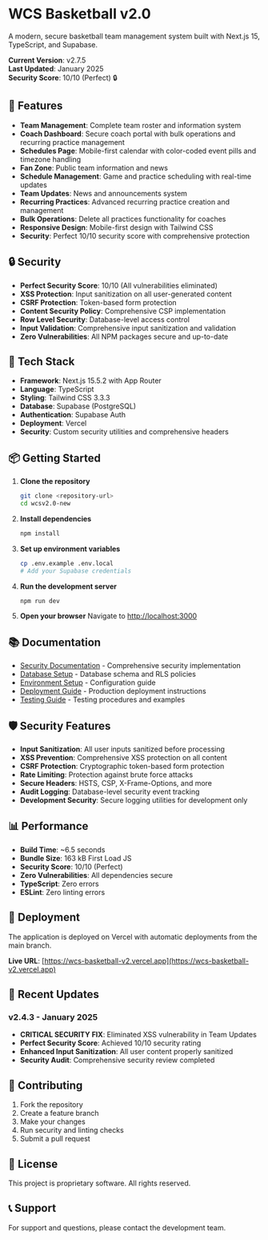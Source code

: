 # WCS Basketball v2.0

A modern, secure basketball team management system built with Next.js 15, TypeScript, and Supabase.

**Current Version**: v2.7.5  
**Last Updated**: January 2025  
**Security Score**: 10/10 (Perfect) 🔒

## 🏀 Features

- **Team Management**: Complete team roster and information system
- **Coach Dashboard**: Secure coach portal with bulk operations and recurring practice management
- **Schedules Page**: Mobile-first calendar with color-coded event pills and timezone handling
- **Fan Zone**: Public team information and news
- **Schedule Management**: Game and practice scheduling with real-time updates
- **Team Updates**: News and announcements system
- **Recurring Practices**: Advanced recurring practice creation and management
- **Bulk Operations**: Delete all practices functionality for coaches
- **Responsive Design**: Mobile-first design with Tailwind CSS
- **Security**: Perfect 10/10 security score with comprehensive protection

## 🔒 Security

- **Perfect Security Score**: 10/10 (All vulnerabilities eliminated)
- **XSS Protection**: Input sanitization on all user-generated content
- **CSRF Protection**: Token-based form protection
- **Content Security Policy**: Comprehensive CSP implementation
- **Row Level Security**: Database-level access control
- **Input Validation**: Comprehensive input sanitization and validation
- **Zero Vulnerabilities**: All NPM packages secure and up-to-date

## 🚀 Tech Stack

- **Framework**: Next.js 15.5.2 with App Router
- **Language**: TypeScript
- **Styling**: Tailwind CSS 3.3.3
- **Database**: Supabase (PostgreSQL)
- **Authentication**: Supabase Auth
- **Deployment**: Vercel
- **Security**: Custom security utilities and comprehensive headers

## 📦 Getting Started

1. **Clone the repository**

   ```bash
   git clone <repository-url>
   cd wcsv2.0-new
   ```

2. **Install dependencies**

   ```bash
   npm install
   ```

3. **Set up environment variables**

   ```bash
   cp .env.example .env.local
   # Add your Supabase credentials
   ```

4. **Run the development server**

   ```bash
   npm run dev
   ```

5. **Open your browser**
   Navigate to [http://localhost:3000](http://localhost:3000)

## 📚 Documentation

- [Security Documentation](docs/SECURITY.md) - Comprehensive security implementation
- [Database Setup](docs/DB_SETUP.md) - Database schema and RLS policies
- [Environment Setup](docs/ENVIRONMENT_SETUP.md) - Configuration guide
- [Deployment Guide](docs/DEPLOY.md) - Production deployment instructions
- [Testing Guide](docs/TESTING.md) - Testing procedures and examples

## 🛡️ Security Features

- **Input Sanitization**: All user inputs sanitized before processing
- **XSS Prevention**: Comprehensive XSS protection on all content
- **CSRF Protection**: Cryptographic token-based form protection
- **Rate Limiting**: Protection against brute force attacks
- **Secure Headers**: HSTS, CSP, X-Frame-Options, and more
- **Audit Logging**: Database-level security event tracking
- **Development Security**: Secure logging utilities for development only

## 📊 Performance

- **Build Time**: ~6.5 seconds
- **Bundle Size**: 163 kB First Load JS
- **Security Score**: 10/10 (Perfect)
- **Zero Vulnerabilities**: All dependencies secure
- **TypeScript**: Zero errors
- **ESLint**: Zero linting errors

## 🚀 Deployment

The application is deployed on Vercel with automatic deployments from the main branch.

**Live URL**: [https://wcs-basketball-v2.vercel.app](https://wcs-basketball-v2.vercel.app)

## 📝 Recent Updates

### v2.4.3 - January 2025

- **CRITICAL SECURITY FIX**: Eliminated XSS vulnerability in Team Updates
- **Perfect Security Score**: Achieved 10/10 security rating
- **Enhanced Input Sanitization**: All user content properly sanitized
- **Security Audit**: Comprehensive security review completed

## 🤝 Contributing

1. Fork the repository
2. Create a feature branch
3. Make your changes
4. Run security and linting checks
5. Submit a pull request

## 📄 License

This project is proprietary software. All rights reserved.

## 📞 Support

For support and questions, please contact the development team.
